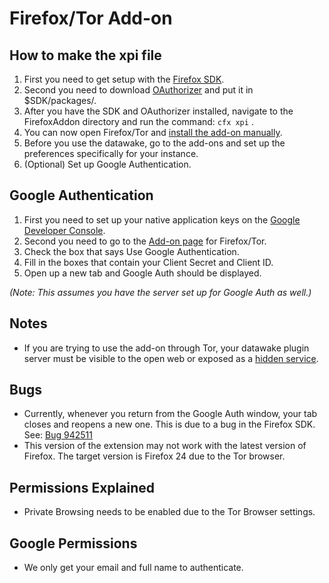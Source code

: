 # Firefox/Tor Add-on

## How to make the xpi file
1. First you need to get setup with the [Firefox SDK](https://developer.mozilla.org/en-US/Add-ons/SDK/Tutorials/Installation).
2. Second you need to download [OAuthorizer](https://github.com/mozilla/oauthorizer) and put it in $SDK/packages/.
3. After you have the SDK and OAuthorizer installed, navigate to the FirefoxAddon directory and run the command: `cfx xpi` .
4. You can now open Firefox/Tor and [install the add-on manually](http://www.accessfirefox.org/Install_Addon_Manually.php).
5. Before you use the datawake, go to the add-ons and set up the preferences specifically for your instance.
6. (Optional) Set up Google Authentication.

## Google Authentication
1. First you need to set up your native application keys on the [Google Developer Console](https://console.developers.google.com/).
2. Second you need to go to the [Add-on page](about:addons) for Firefox/Tor.
3. Check the box that says Use Google Authentication.
4. Fill in the boxes that contain your Client Secret and Client ID.
5. Open up a new tab and Google Auth should be displayed.

*(Note: This assumes you have the server set up for Google Auth as well.)*

## Notes
- If you are trying to use the add-on through Tor, your datawake plugin server must be visible to the open web or exposed as a [hidden service](https://www.torproject.org/docs/tor-hidden-service.html.en).

## Bugs
- Currently, whenever you return from the Google Auth window, your tab closes and reopens a new one.  This is due to a bug in the Firefox SDK. See: [Bug 942511](https://bugzilla.mozilla.org/show_bug.cgi?id=942511)
- This version of the extension may not work with the latest version of Firefox.  The target version is Firefox 24 due to the Tor browser.

## Permissions Explained
- Private Browsing needs to be enabled due to the Tor Browser settings.

## Google Permissions
- We only get your email and full name to authenticate.

